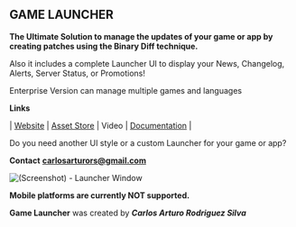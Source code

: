 ## GAME LAUNCHER
**The Ultimate Solution to manage the updates of your game or app by creating patches using the Binary Diff technique.**

Also it includes a complete Launcher UI to display your News, Changelog, Alerts, Server Status, or Promotions!

Enterprise Version can manage multiple games and languages

**Links**

| [Website](https://game-launcher.net/) | [Asset Store](https://assetstore.unity.com/packages/slug/217526) | Video | [Documentation](https://gamelauncher.gitbook.io/documentation/) |

Do you need another UI style or a custom Launcher for your game or app?

**Contact**
[**carlosarturors@gmail.com**](mailto:carlosarturors@gmail.com)

![(Screenshot) - Launcher Window](https://user-images.githubusercontent.com/49852859/236664943-d76fc9f6-2d83-422b-a0ce-408bb47e1da6.png)

**Mobile platforms are currently NOT supported.**  



**Game Launcher** was created by  _**Carlos Arturo Rodriguez Silva**_
